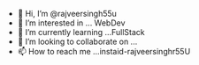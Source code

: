 - 👋 Hi, I’m @rajveersingh55u
- 👀 I’m interested in ... WebDev
- 🌱 I’m currently learning ...FullStack
- 💞️ I’m looking to collaborate on ...
- 📫 How to reach me ...instaid-rajveersinghr55U

<!---
rajveersingh55u/rajveersingh55u is a ✨ special ✨ repository because its `README.md` (this file) appears on your GitHub profile.
You can click the Preview link to take a look at your changes.
--->
